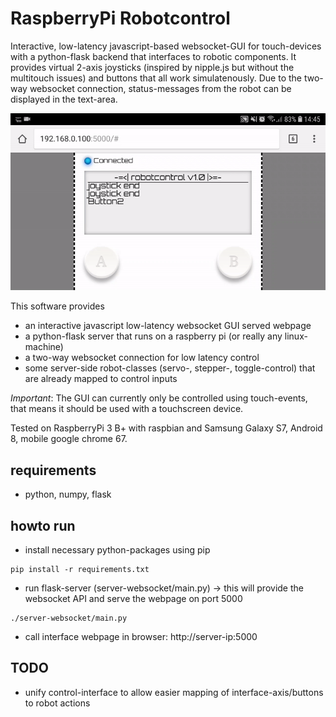 # RaspberryPi Robotcontrol

Interactive, low-latency javascript-based websocket-GUI for touch-devices
with a python-flask backend that interfaces to robotic components.
It provides virtual 2-axis joysticks (inspired by nipple.js but without the multitouch issues) and buttons
that all work simulatenously. Due to the two-way websocket connection, status-messages from the robot can be displayed in the text-area.

![Gif of GUI](media/robotcontrol.gif)

This software provides
* an interactive javascript low-latency websocket GUI served webpage
* a python-flask server that runs on a raspberry pi (or really any linux-machine)
* a two-way websocket connection for low latency control
* some server-side robot-classes (servo-, stepper-, toggle-control) that are already mapped to control inputs

_Important_: The GUI can currently only be controlled using touch-events, that means it should be used with a touchscreen device.

Tested on RaspberryPi 3 B+ with raspbian and Samsung Galaxy S7, Android 8, mobile google chrome 67.

## requirements
* python, numpy, flask

## howto run
* install necessary python-packages using pip 
```
pip install -r requirements.txt
```
* run flask-server (server-websocket/main.py) -> this will provide the websocket API and serve the webpage on port 5000 
```
./server-websocket/main.py
```
* call interface webpage in browser: http://server-ip:5000

## TODO
* unify control-interface to allow easier mapping of interface-axis/buttons to robot actions
